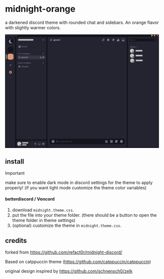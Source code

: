 # midnight-orange

a darkened discord theme with rounded chat and sidebars. An orange flavor with slightly warmer colors.

<img src="screenshot.png">

## install

> [!IMPORTANT]  
> make sure to enable dark mode in discord settings for the theme to apply properly! (if you want light mode customize the theme color variables)

#### betterdiscord / Vencord

1. download `midnight.theme.css`.
2. put the file into your theme folder. (there should be a button to open the theme folder in theme settings)
3. (optional) customize the theme in `midnight.theme.css`.

## credits

forked from <https://github.com/refact0r/midnight-discord/>

Based on catppuccin theme (https://github.com/catppuccin/catppuccin)

original design inspired by <https://github.com/schnensch0/zelk>
